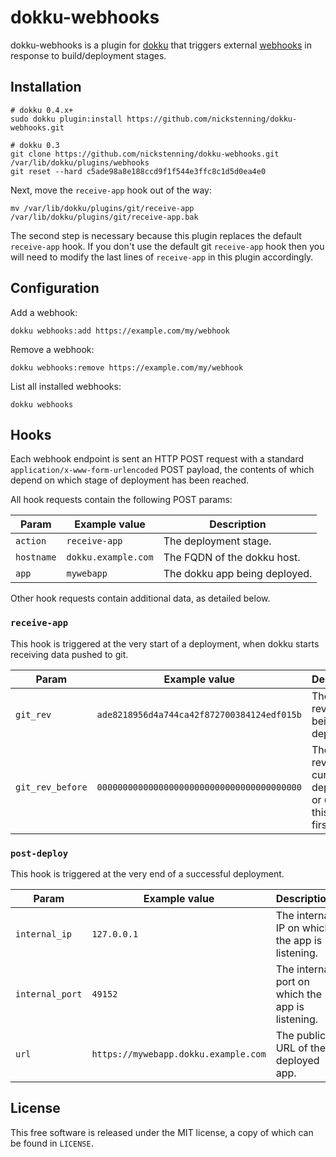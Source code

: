 # dokku-webhooks

dokku-webhooks is a plugin for [dokku](https://github.com/progrium/dokku) that
triggers external [webhooks](https://en.wikipedia.org/wiki/Webhook) in response
to build/deployment stages.

## Installation


```shell
# dokku 0.4.x+
sudo dokku plugin:install https://github.com/nickstenning/dokku-webhooks.git

# dokku 0.3
git clone https://github.com/nickstenning/dokku-webhooks.git /var/lib/dokku/plugins/webhooks
git reset --hard c5ade98a8e188ccd9f1f544e3ffc8c1d5d0ea4e0
```

Next, move the `receive-app` hook out of the way:

```shell
mv /var/lib/dokku/plugins/git/receive-app /var/lib/dokku/plugins/git/receive-app.bak
```

The second step is necessary because this plugin replaces the default
`receive-app` hook. If you don't use the default git `receive-app` hook then you
will need to modify the last lines of `receive-app` in this plugin accordingly.

## Configuration

Add a webhook:

    dokku webhooks:add https://example.com/my/webhook

Remove a webhook:

    dokku webhooks:remove https://example.com/my/webhook

List all installed webhooks:

    dokku webhooks

## Hooks

Each webhook endpoint is sent an HTTP POST request with a standard
`application/x-www-form-urlencoded` POST payload, the contents of which depend
on which stage of deployment has been reached.

All hook requests contain the following POST params:

Param            | Example value        | Description
---------------- | -------------------- | ------------------------------
`action`         | `receive-app`        | The deployment stage.
`hostname`       | `dokku.example.com`  | The FQDN of the dokku host.
`app`            | `mywebapp`           | The dokku app being deployed.

Other hook requests contain additional data, as detailed below.

### `receive-app`

This hook is triggered at the very start of a deployment, when dokku starts
receiving data pushed to git.

Param            | Example value                              | Description
---------------- | ------------------------------------------ | ----------------------------------------------------------------------------
`git_rev`        | `ade8218956d4a744ca42f872700384124edf015b` | The git revision being deployed.
`git_rev_before` | `0000000000000000000000000000000000000000` | The git revision currently deployed, or `0{40}` if this is the first deploy.

### `post-deploy`

This hook is triggered at the very end of a successful deployment.

Param            | Example value                         | Description
---------------- | ------------------------------------- | ------------------------------------------------
`internal_ip`    | `127.0.0.1`                           | The internal IP on which the app is listening.
`internal_port`  | `49152`                               | The internal port on which the app is listening.
`url`            | `https://mywebapp.dokku.example.com`  | The public URL of the deployed app.

## License

This free software is released under the MIT license, a copy of which can be
found in `LICENSE`.
